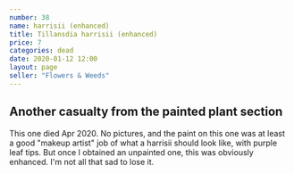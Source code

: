 ```yaml
---
number: 38
name: harrisii (enhanced)
title: Tillansdia harrisii (enhanced)
price: 7
categories: dead
date: 2020-01-12 12:00
layout: page
seller: "Flowers & Weeds"
---
```

## Another casualty from the painted plant section

This one died Apr 2020. No pictures, and the paint on this one was at least a good "makeup artist" job of what a harrisii should look like, with purple leaf tips. But once I obtained an unpainted one, this was obviously enhanced. I'm not all that sad to lose it.
